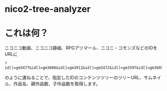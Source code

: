 # nico2-tree-analyzer

# これは何？
ニコニコ動画、ニコニコ静画、RPGアツマール、ニコニ・コモンズなどのIDをURLに<br>
```
?id[]=gm3477&id[]=gm3606&id[]=gm3911&id[]=gm3472&id[]=gm3597&id[]=gm3605&id[]=gm3360&id[]=gm3948&id[]=gm3561&id[]=gm3346&id[]=gm3540&id[]=gm3452&id[]=gm3348&id[]=gm3442
```
のように連ねることで、指定したIDのコンテンツツリーのツリーURL、サムネイル、作品名、親作品数、子作品数を取得します。

